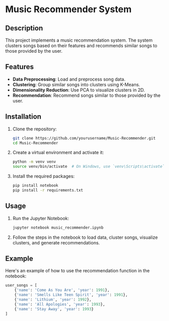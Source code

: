 # Music Recommender System

## Description

This project implements a music recommendation system. The system clusters songs based on their features and recommends similar songs to those provided by the user.

## Features

- **Data Preprocessing**: Load and preprocess song data.
- **Clustering**: Group similar songs into clusters using K-Means.
- **Dimensionality Reduction**: Use PCA to visualize clusters in 2D.
- **Recommendation**: Recommend songs similar to those provided by the user.

## Installation

1. Clone the repository:
    ```sh
    git clone https://github.com/yourusername/Music-Recommender.git
    cd Music-Recommender
    ```

2. Create a virtual environment and activate it:
    ```sh
    python -m venv venv
    source venv/bin/activate  # On Windows, use `venv\Scripts\activate`
    ```

3. Install the required packages:
    ```sh
    pip install notebook
    pip install -r requirements.txt
    ```

## Usage

1. Run the Jupyter Notebook:
    ```sh
    jupyter notebook music_recommender.ipynb
    ```

2. Follow the steps in the notebook to load data, cluster songs, visualize clusters, and generate recommendations.

## Example

Here's an example of how to use the recommendation function in the notebook:

```python
user_songs = [
    {'name': 'Come As You Are', 'year': 1991},
    {'name': 'Smells Like Teen Spirit', 'year': 1991},
    {'name': 'Lithium', 'year': 1992},
    {'name': 'All Apologies', 'year': 1993},
    {'name': 'Stay Away', 'year': 1993}
]
```
